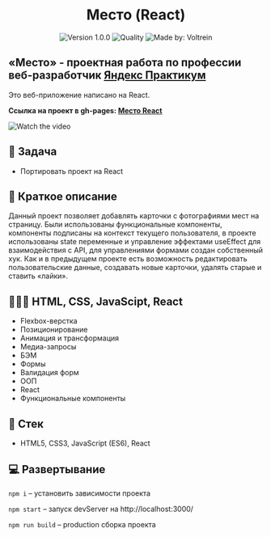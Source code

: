 <h1 align="center">
    Место (React)
</h1>
<p align="center">
    <img alt="Version 1.0.0" src="https://img.shields.io/badge/version-1.0.0-blue" />
    <img alt="Quality" src="https://img.shields.io/badge/status-release-green.svg" >
    <img alt="Made by: Voltrein" src="https://img.shields.io/badge/made%20by-Voltrein--code-blue" />
</p>

## «Место» - проектная работа по профессии веб-разработчик [Яндекс Практикум](https://praktikum.yandex.ru "Яндекс Практикум")

Это веб-приложение написано на React. 

**Ссылка на проект в gh-pages: [Место React](https://voltrein-code.github.io/sign-in)**

![Watch the video](./public/preview.gif)


## 📖 Задача

- Портировать проект на React

## 📃 Краткое описание

Данный проект позволяет добавлять карточки с фотографиями мест на страницу. Были использованы функциональные компоненты, компоненты подписаны на контекст текущего пользователя, в проекте использованы state переменные и управление эффектами useEffect для взаимодействия с API, для управлениями формами создан собственный хук. Как и в предыдущем проекте есть возможность редактировать пользовательские данные, создавать новые карточки, удалять старые и ставить «лайки».

## 👨🏻‍💻 HTML, CSS, JavaScipt, React

- Flexbox-верстка
- Позиционирование
- Анимация и трансформация
- Медиа-запросы
- БЭМ
- Формы
- Валидация форм
- ООП
- React
- Функциональные компоненты

## 📃 Стек

- HTML5, CSS3, JavaScript (ES6), React

## 💻 Развертывание

`npm i` – установить зависимости проекта

`npm start` – запуск devServer на http://localhost:3000/

`npm run build` – production сборка проекта
